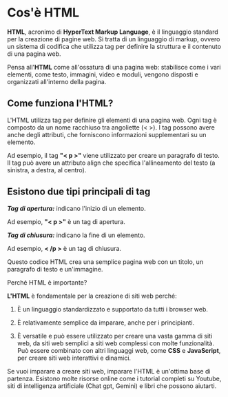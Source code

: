 <!-- @format -->

# **Cos'è HTML**

**HTML**, acronimo di **HyperText Markup Language**, è il linguaggio standard per la creazione di pagine web. Si tratta di un linguaggio di markup, ovvero un sistema di codifica che utilizza tag per definire la struttura e il contenuto di una pagina web.

Pensa all'**HTML** come all'ossatura di una pagina web: stabilisce come i vari elementi, come testo, immagini, video e moduli, vengono disposti e organizzati all'interno della pagina.

## **Come funziona l'HTML?**

L'HTML utilizza tag per definire gli elementi di una pagina web. Ogni tag è composto da un nome racchiuso tra angoliette (< >). I tag possono avere anche degli attributi, che forniscono informazioni supplementari su un elemento.

Ad esempio, il tag **"< p >"** viene utilizzato per creare un paragrafo di testo. Il tag può avere un attributo align che specifica l'allineamento del testo (a sinistra, a destra, al centro).

## **Esistono due tipi principali di tag**

**_Tag di apertura:_** indicano l'inizio di un elemento.

Ad esempio, **"< p >"** è un tag di apertura.

**_Tag di chiusura:_** indicano la fine di un elemento.

Ad esempio, **< /p >** è un tag di chiusura.

Questo codice HTML crea una semplice pagina web con un titolo, un paragrafo di testo e un'immagine.

Perché HTML è importante?

**L'HTML** è fondamentale per la creazione di siti web perché:

1. È un linguaggio standardizzato e supportato da tutti i browser web.

2. È relativamente semplice da imparare, anche per i principianti.

3. È versatile e può essere utilizzato per creare una vasta gamma di siti web, da siti web semplici a siti web complessi con molte funzionalità. Può essere combinato con altri linguaggi web, come **CSS** e **JavaScript**, per creare siti web interattivi e dinamici.

Se vuoi imparare a creare siti web, imparare l'HTML è un'ottima base di partenza. Esistono molte risorse online come i tutorial completi su Youtube, siti di intelligenza artificiale (Chat gpt, Gemini) e libri che possono aiutarti.
